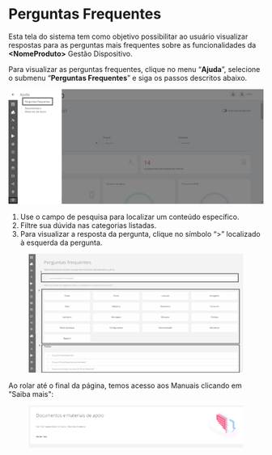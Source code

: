 # Perguntas Frequentes

Esta tela do sistema tem como objetivo possibilitar ao usuário visualizar respostas para as perguntas mais frequentes sobre as funcionalidades da **\<NomeProduto>** Gestão Dispositivo.

Para visualizar as perguntas frequentes, clique no menu “**Ajuda**”, selecione o submenu “**Perguntas Frequentes**” e siga os passos descritos abaixo.

![](<../../.gitbook/assets/0 (7).png>)

1. Use o campo de pesquisa para localizar um conteúdo específico.
2. Filtre sua dúvida nas categorias listadas.
3. Para visualizar a resposta da pergunta, clique no símbolo “>” localizado à esquerda da pergunta.

<figure><img src="../../.gitbook/assets/image (36).png" alt=""><figcaption></figcaption></figure>

Ao rolar até o final da página, temos acesso aos Manuais clicando em "Saiba mais":

<figure><img src="../../.gitbook/assets/image (7) (1).png" alt=""><figcaption></figcaption></figure>

